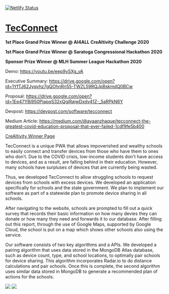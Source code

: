[![Netlify Status](https://api.netlify.com/api/v1/badges/b1d75549-8cf3-411b-9f7c-8db5f97f0aed/deploy-status)](https://app.netlify.com/sites/brave-kirch-3db040/deploys)
# [TecConnect](https://tecconnect.tech/)

**1st Place Grand Prize Winner @ AI4ALL CreAItivity Challenge 2020**

**1st Place Grand Prize Winner @ Saratoga Congressional Hackathon 2020**

**Sponser Prize Winner @ MLH Summer League Hackathon 2020**

Demo: https://youtu.be/eep9ySXg_vA

Executive Summary: https://drive.google.com/open?id=1YfTJ62Jyqvhz7gQOhnRn55-TWZL59RQJpBskmdQ0BCw

Proposal: https://drive.google.com/open?id=1Ee47YBi950PiapqS32xQgjRajwDxdv41Z-_5aRPkN6Y

Devpost: https://devpost.com/software/tecconnect

Medium Article: https://medium.com/@ayaanzhaque/tecconnect-the-greatest-covid-education-proposal-that-ever-failed-1cdf9fe5b400

[CreAItivity Winner Page](https://teamcreaitivity.wixsite.com/creaitivity/2020-covid-19-challenge-results)

TecConnect is a unique PWA that allows impoverished and wealthy schools to easily connect and transfer devices from those who have them to ones who don’t. Due to the COVID crisis, low-income students don't have access to devices, and as a result, are falling behind in their education. However, many schools have surpluses of devices that are currently being wasted. 

Thus, we developed TecConnect to allow struggling schools to request devices from schools with excess devices. We developed an application specifically for schools and the state government. We plan to implement our software as part of a statewide plan to promote device sharing in all schools.

After navigating to the website, schools are prompted to fill out a quick survey that records their basic information on how many devies they can donate or how many they need and forwards it to our database. After filling out this report, through the use of Google Maps, supported by Google Cloud, the school is put on a map which shows other schools also using the service.

Our software consists of two key algorithms and a APIs. We developed a pairing algorithm that uses data stored in the MongoDB Atlas database, such as device count, type, and school locations, to optimally pair schools for device sharing. This algorithm incorporates Radar.io to do distance calculations and pair schools. Once this is complete, the second algorithm uses similar data stored in MongoDB to generate a recommended plan of actions for the schools.

![](https://github.com/ayaanzhaque/TecConnect/blob/master/assets/img/creAItivityPhoto.jpg?raw=true)
![](https://github.com/ayaanzhaque/TecConnect/blob/master/assets/img/kumarCertPic.jpg?raw=true)
